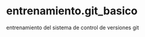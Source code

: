 entrenamiento.git_basico
========================

entrenamiento del sistema de control de versiones git 
